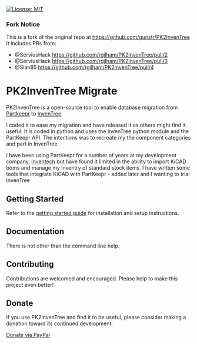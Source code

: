 [![License: MIT](https://img.shields.io/badge/License-MIT-yellow.svg)](https://opensource.org/licenses/MIT)

### Fork Notice
This is a fork of the original repo at https://github.com/gunstr/PK2InvenTree
It includes PRs from:
- @ServiusHack  https://github.com/rgilham/PK2InvenTree/pull/2
- @ServiusHack  https://github.com/rgilham/PK2InvenTree/pull/3
- @Slan85 https://github.com/rgilham/PK2InvenTree/pull/4

# PK2InvenTree Migrate

PK2InvenTree is a open-source tool to enable database migration from [Partkeepr](https://github.com/partkeepr/PartKeepr) to [InvenTree](https://inventree.github.io)

I coded it to ease my migration and have released it as others might find it useful. It is coded in python and uses the InvenTree python module and the PartKeepr API.
The intentions was to recreate my the component categories and part in InvenTree

I have been using PartKeepr for a number of years at my development company, [Inventech](https://www.invnentech.co.za) but have found it limited in the
ability to import KiCAD boms and manage my inventry of standard stock items. I have written some tools that integrate KiCAD with PartKeepr - added later and I wanting to
trial InvenTree

## Getting Started

Refer to the [getting started guide](https://PK2InvenTree.github.io/docs/start/install) for installation and setup instructions.

## Documentation

There is not other than the command line help.


## Contributing

Contributions are welcomed and encouraged. Please help to make this project even better!

## Donate

If you use PK2InvenTree and find it to be useful, please consider making a donation toward its continued development.

[Donate via PayPal](https://paypal.me/InventechCapeTown?locale.x=en_US)
